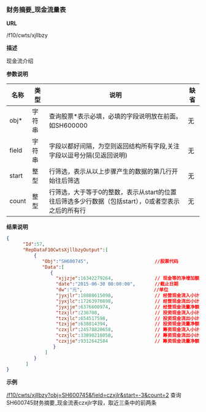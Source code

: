 
### 财务摘要_现金流量表

**URL**

/f10/cwts/xjllbzy

**描述**

现金流介绍

**参数说明**

|名称|类型|说明|缺省|
| -------- | -------- | -------- | -------- |
|obj\*|字符串|查询股票\*表示必填，必填的字段说明放在前面。如SH600000|无|
|field|字符串|字段以都好间隔，为空则返回结构所有字段,关注字段以逗号分隔(见返回说明)|无|
|start|整型|行筛选，表示从以上步骤产生的数据的第几行开始往后筛选|无|
|count|整型|行筛选，大于等于0的整数，表示从start的位置往后筛选多少行数据（包括start），0或者空表示之后的所有行|无|


**结果说明**

```json
{
      "Id":57,
      "RepDataF10CwtsXjllbzyOutput":[
          {
             "Obj":"SH600745",                        //股票代码
             "Data":[
                {
                  "xjjzje":16342279264,               // 现金等的净增加额 
                  "date":"2015-06-30 00:00:00",       //截止日期
                  "dw":"元",                          //单位
                  "jyxjlr":10888615098,               // 经营现金流入小计
                  "jyxjlc":17263970898,               // 经营现金流出小计
                  "jyxjje":6376600974,                // 经营现金流量净额
                  "tzxjlr":236708,                    // 投资现金流入小计
                  "tzxjlc":654517598,                 // 投资现金流出小计
                  "tzxjje":638814394,                 // 投资现金流量净额
                  "czxjlr":24578820658,               // 筹资现金流入小计
                  "czxjlc":33890218058,               // 筹资现金流出小计
                  "czxjje":9312642584                 // 筹资现金流量净额
                 }
              ]
          }
       ]
}

```

**示例**

[/f10/cwts/xjllbzy?obj=SH600745&field=czxjlr&start=-3&count=2]($APIHOST$/f10/cwts/xjllbzy?obj=SH600745&field=czxjlr&start=-3&count=2)
查询SH600745财务摘要_现金流表czxjlr字段，取近三条中的前两条
